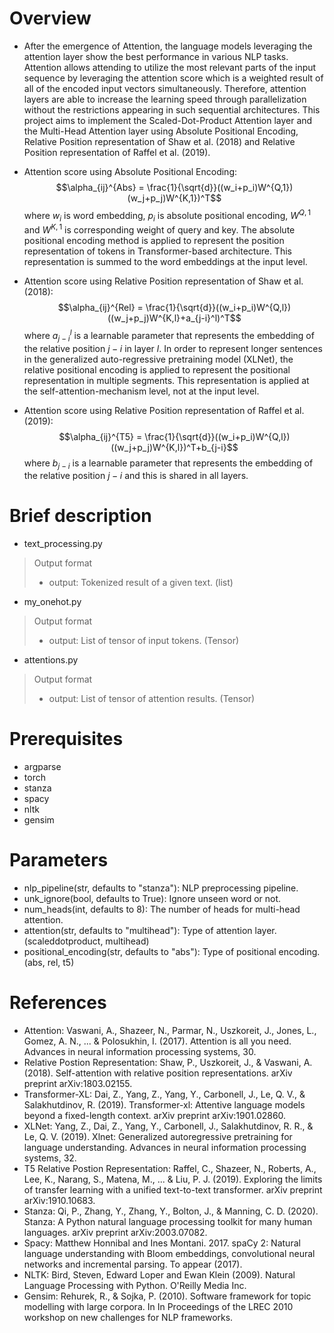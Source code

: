 # Overview
- After the emergence of Attention, the language models leveraging the attention layer show the best performance in various NLP tasks. Attention allows attending to utilize the most relevant parts of the input sequence by leveraging the attention score which is a weighted result of all of the encoded input vectors simultaneously. Therefore, attention layers are able to increase the learning speed through parallelization without the restrictions appearing in such sequential architectures. This project aims to implement the Scaled-Dot-Product Attention layer and the Multi-Head Attention layer using Absolute Positional Encoding, Relative Position representation of Shaw et al. (2018) and Relative Position representation of Raffel et al. (2019).

- Attention score using Absolute Positional Encoding:
$$\alpha_{ij}^{Abs} = \frac{1}{\sqrt{d}}((w_i+p_i)W^{Q,1})(w_j+p_j)W^{K,1})^T$$
where $w_i$ is word embedding, $p_i$ is absolute positional encoding, $W^{Q,1}$ and $W^{K,1}$ is corresponding weight of query and key.
The absolute positional encoding method is applied to represent the position representation of tokens in Transformer-based architecture. This representation is summed to the word embeddings at the input level.

- Attention score using Relative Position representation of Shaw et al. (2018):
$$\alpha_{ij}^{Rel} = \frac{1}{\sqrt{d}}((w_i+p_i)W^{Q,l})((w_j+p_j)W^{K,l}+a_{j-i}^l)^T$$
where $a_{j-i}^l$ is a learnable parameter that represents the embedding of the relative position $j−i$ in layer $l$.
In order to represent longer sentences in the generalized auto-regressive pretraining model (XLNet), the relative positional encoding is applied to represent the positional representation in multiple segments. This representation is applied at the self-attention-mechanism level, not at the input level.

- Attention score using Relative Position representation of Raffel et al. (2019):
$$\alpha_{ij}^{T5} = \frac{1}{\sqrt{d}}((w_i+p_i)W^{Q,l})((w_j+p_j)W^{K,l})^T+b_{j-i}$$
where $b_{j-i}$ is a learnable parameter that represents the embedding of the relative position $j−i$ and this is shared in all layers.

# Brief description
- text_processing.py
> Output format
> - output: Tokenized result of a given text. (list)
- my_onehot.py
> Output format
> - output: List of tensor of input tokens. (Tensor)
- attentions.py
> Output format
> - output: List of tensor of attention results. (Tensor)


# Prerequisites
- argparse
- torch
- stanza
- spacy
- nltk
- gensim

# Parameters
- nlp_pipeline(str, defaults to "stanza"): NLP preprocessing pipeline.
- unk_ignore(bool, defaults to True): Ignore unseen word or not.
- num_heads(int, defaults to 8): The number of heads for multi-head attention.
- attention(str, defaults to "multihead"): Type of attention layer. (scaleddotproduct, multihead)
- positional_encoding(str, defaults to "abs"): Type of positional encoding. (abs, rel, t5)

# References
- Attention: Vaswani, A., Shazeer, N., Parmar, N., Uszkoreit, J., Jones, L., Gomez, A. N., ... & Polosukhin, I. (2017). Attention is all you need. Advances in neural information processing systems, 30.
- Relative Postion Representation: Shaw, P., Uszkoreit, J., & Vaswani, A. (2018). Self-attention with relative position representations. arXiv preprint arXiv:1803.02155.
- Transformer-XL: Dai, Z., Yang, Z., Yang, Y., Carbonell, J., Le, Q. V., & Salakhutdinov, R. (2019). Transformer-xl: Attentive language models beyond a fixed-length context. arXiv preprint arXiv:1901.02860.
- XLNet: Yang, Z., Dai, Z., Yang, Y., Carbonell, J., Salakhutdinov, R. R., & Le, Q. V. (2019). Xlnet: Generalized autoregressive pretraining for language understanding. Advances in neural information processing systems, 32.
- T5 Relative Postion Representation: Raffel, C., Shazeer, N., Roberts, A., Lee, K., Narang, S., Matena, M., ... & Liu, P. J. (2019). Exploring the limits of transfer learning with a unified text-to-text transformer. arXiv preprint arXiv:1910.10683.
- Stanza: Qi, P., Zhang, Y., Zhang, Y., Bolton, J., & Manning, C. D. (2020). Stanza: A Python natural language processing toolkit for many human languages. arXiv preprint arXiv:2003.07082.
- Spacy: Matthew Honnibal and Ines Montani. 2017. spaCy 2: Natural language understanding with Bloom embeddings, convolutional neural networks and incremental parsing. To appear (2017).
- NLTK: Bird, Steven, Edward Loper and Ewan Klein (2009). Natural Language Processing with Python. O'Reilly Media Inc.
- Gensim: Rehurek, R., & Sojka, P. (2010). Software framework for topic modelling with large corpora. In In Proceedings of the LREC 2010 workshop on new challenges for NLP frameworks.

